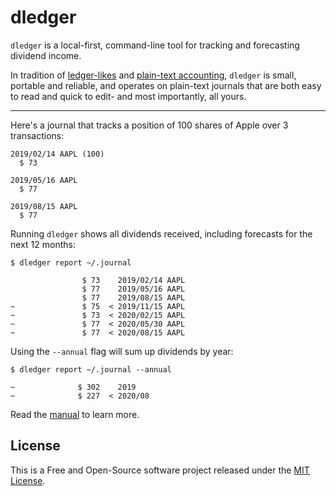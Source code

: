 # dledger

`dledger` is a local-first, command-line tool for tracking and forecasting dividend income.

In tradition of [ledger-likes](https://plaintextaccounting.org/#plain-text-accounting-apps) and [plain-text accounting](https://plaintextaccounting.org), `dledger` is small, portable and reliable, and operates on plain-text journals that are both easy to read and quick to edit- and most importantly, all yours.

---

Here's a journal that tracks a position of 100 shares of Apple over 3 transactions:

```
2019/02/14 AAPL (100)
  $ 73

2019/05/16 AAPL
  $ 77

2019/08/15 AAPL
  $ 77
```

Running `dledger` shows all dividends received, including forecasts for the next 12 months:

```shell
$ dledger report ~/.journal
```
```console
                $ 73    2019/02/14 AAPL
                $ 77    2019/05/16 AAPL
                $ 77    2019/08/15 AAPL
~               $ 75  < 2019/11/15 AAPL
~               $ 73  < 2020/02/15 AAPL
~               $ 77  < 2020/05/30 AAPL
~               $ 77  < 2020/08/15 AAPL
```

Using the `--annual` flag will sum up dividends by year:

```shell
$ dledger report ~/.journal --annual
```
```console
~              $ 302    2019
~              $ 227  < 2020/08
```

Read the [manual](MANUAL.md) to learn more.

## License

This is a Free and Open-Source software project released under the [MIT License](LICENSE).
